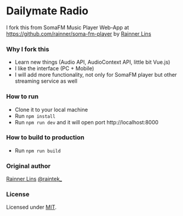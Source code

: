[site]: https://rainnerlins.com/
[twitter]: https://twitter.com/raintek_
[mit]: https://www.opensource.org/licenses/mit-license.php
[repo]: https://github.com/sonyarianto/dailymate-radio/
[demo]: https://dailymate.net/
[audioapi]: https://developer.mozilla.org/en-US/docs/Web/API/AudioContext
[vue]: https://github.com/vuejs/vue
[node]: https://nodejs.org/

# Dailymate Radio

I fork this from SomaFM Music Player Web-App at https://github.com/rainner/soma-fm-player by [Rainner Lins][site]

### Why I fork this
- Learn new things (Audio API, AudioContext API, little bit Vue.js)
- I like the interface (PC + Mobile)
- I will add more functionality, not only for SomaFM player but other streaming service as well

### How to run
- Clone it to your local machine
- Run `npm install`
- Run `npm run dev` and it will open port http://localhost:8000

### How to build to production
- Run `npm run build`

### Original author

[Rainner Lins][site]
[@raintek_][twitter]

### License

Licensed under [MIT][mit].
